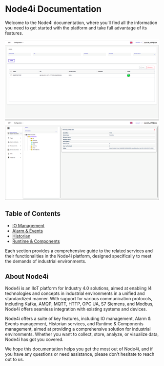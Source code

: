 # Node4i Documentation

Welcome to the Node4i documentation, where you'll find all the information you need to get started with the platform and take full advantage of its features.

![Event Groups](../media/servers.png "Event Definition in Node4i")
![Event Groups](../media/UDT-pic-2.png "Event Definition in Node4i")


## Table of Contents

- [IO Management](./IO-Management/Readme.md)
- [Alarm & Events](./Alarm-Events/Readme.md)
- [Historian](./Historian/Readme.md)
- [Runtime & Components](./Runtime-Components/Readme.md)

Each section provides a comprehensive guide to the related services and their functionalities in the Node4i platform, designed specifically to meet the demands of industrial environments.

## About Node4i

Node4i is an IIoT platform for Industry 4.0 solutions, aimed at enabling I4 technologies and concepts in industrial environments in a unified and standardized manner. With support for various communication protocols, including Kafka, AMQP, MQTT, HTTP, OPC UA, S7 Siemens, and Modbus, Node4i offers seamless integration with existing systems and devices.

Node4i offers a suite of key features, including IO management, Alarm & Events management, Historian services, and Runtime & Components management, aimed at providing a comprehensive solution for industrial environments. Whether you want to collect, store, analyze, or visualize data, Node4i has got you covered.

We hope this documentation helps you get the most out of Node4i, and if you have any questions or need assistance, please don't hesitate to reach out to us.


